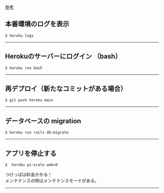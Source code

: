 [参考](https://devcenter.heroku.com/ja/articles/heroku-cli-commands)  
  
## 本番環境のログを表示
~~~
$ heroku logs
~~~
***

## Herokuのサーバーにログイン （bash）
~~~
$ heroku run bash
~~~
***

## 再デプロイ（新たなコミットがある場合）
~~~
$ git push heroku main
~~~
***

## データベースの migration
~~~
$ heroku run rails db:migrate
~~~
***

## アプリを停止する
~~~
$  heroku ps:scale web=0
~~~
つけっぱは料金かかる！  
メンテナンスの時はメンテナンスモードがある。
***
